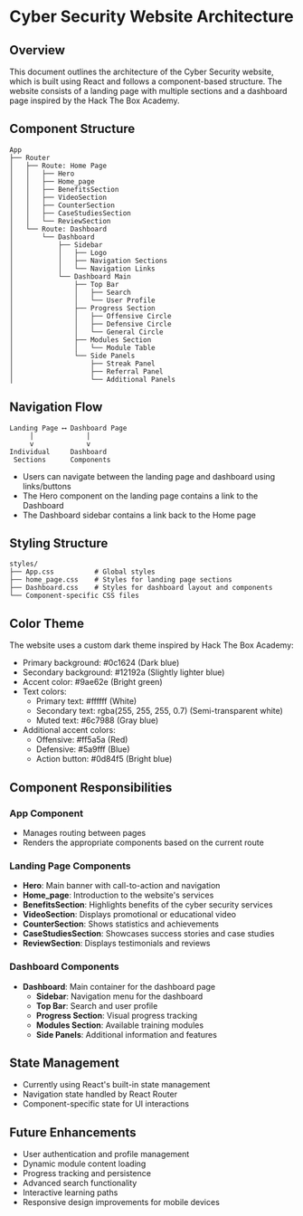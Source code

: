 # Cyber Security Website Architecture

## Overview

This document outlines the architecture of the Cyber Security website, which is built using React and follows a component-based structure. The website consists of a landing page with multiple sections and a dashboard page inspired by the Hack The Box Academy.

## Component Structure

```
App
├── Router
│   ├── Route: Home Page
│   │   ├── Hero
│   │   ├── Home_page
│   │   ├── BenefitsSection
│   │   ├── VideoSection
│   │   ├── CounterSection
│   │   ├── CaseStudiesSection
│   │   └── ReviewSection
│   └── Route: Dashboard
│       └── Dashboard
│           ├── Sidebar
│           │   ├── Logo
│           │   ├── Navigation Sections
│           │   └── Navigation Links
│           └── Dashboard Main
│               ├── Top Bar
│               │   ├── Search
│               │   └── User Profile
│               ├── Progress Section
│               │   ├── Offensive Circle
│               │   ├── Defensive Circle
│               │   └── General Circle
│               ├── Modules Section
│               │   └── Module Table
│               └── Side Panels
│                   ├── Streak Panel
│                   ├── Referral Panel
│                   └── Additional Panels
```

## Navigation Flow

```
Landing Page ⟷ Dashboard Page
     │             │
     v             v
Individual     Dashboard
 Sections      Components
```

- Users can navigate between the landing page and dashboard using links/buttons
- The Hero component on the landing page contains a link to the Dashboard
- The Dashboard sidebar contains a link back to the Home page

## Styling Structure

```
styles/
├── App.css          # Global styles
├── home_page.css    # Styles for landing page sections
├── Dashboard.css    # Styles for dashboard layout and components
└── Component-specific CSS files
```

## Color Theme

The website uses a custom dark theme inspired by Hack The Box Academy:

- Primary background: #0c1624 (Dark blue)
- Secondary background: #12192a (Slightly lighter blue)
- Accent color: #9ae62e (Bright green)
- Text colors:
  - Primary text: #ffffff (White)
  - Secondary text: rgba(255, 255, 255, 0.7) (Semi-transparent white)
  - Muted text: #6c7988 (Gray blue)
- Additional accent colors:
  - Offensive: #ff5a5a (Red)
  - Defensive: #5a9fff (Blue)
  - Action button: #0d84f5 (Bright blue)

## Component Responsibilities

### App Component
- Manages routing between pages
- Renders the appropriate components based on the current route

### Landing Page Components
- **Hero**: Main banner with call-to-action and navigation
- **Home_page**: Introduction to the website's services
- **BenefitsSection**: Highlights benefits of the cyber security services
- **VideoSection**: Displays promotional or educational video
- **CounterSection**: Shows statistics and achievements
- **CaseStudiesSection**: Showcases success stories and case studies
- **ReviewSection**: Displays testimonials and reviews

### Dashboard Components
- **Dashboard**: Main container for the dashboard page
  - **Sidebar**: Navigation menu for the dashboard
  - **Top Bar**: Search and user profile
  - **Progress Section**: Visual progress tracking
  - **Modules Section**: Available training modules
  - **Side Panels**: Additional information and features

## State Management

- Currently using React's built-in state management
- Navigation state handled by React Router
- Component-specific state for UI interactions

## Future Enhancements

- User authentication and profile management
- Dynamic module content loading
- Progress tracking and persistence
- Advanced search functionality
- Interactive learning paths
- Responsive design improvements for mobile devices